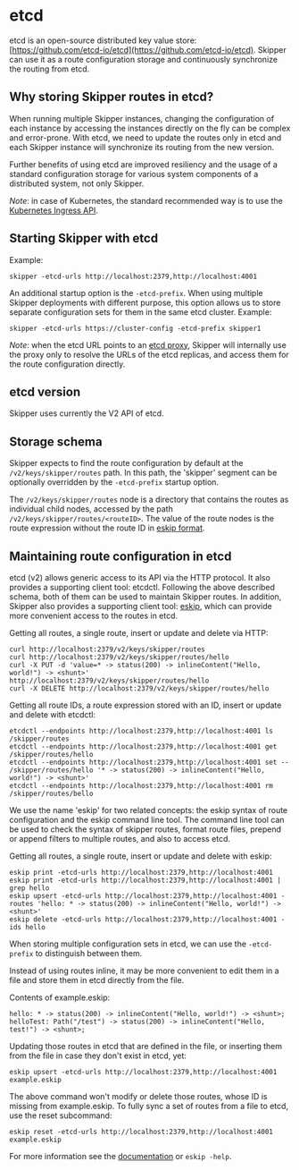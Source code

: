 # etcd

etcd is an open-source distributed key value store:
[https://github.com/etcd-io/etcd](https://github.com/etcd-io/etcd). Skipper can use it as a route configuration
storage and continuously synchronize the routing from etcd.

## Why storing Skipper routes in etcd?

When running multiple Skipper instances, changing the configuration of each instance by accessing the instances
directly on the fly can be complex and error-prone. With etcd, we need to update the routes only in etcd and
each Skipper instance will synchronize its routing from the new version.

Further benefits of using etcd are improved resiliency and the usage of a standard configuration storage for
various system components of a distributed system, not only Skipper.

_Note_: in case of Kubernetes, the standard recommended way is to use the [Kubernetes Ingress
API](./kubernetes.md).

## Starting Skipper with etcd

Example:

```
skipper -etcd-urls http://localhost:2379,http://localhost:4001
```

An additional startup option is the `-etcd-prefix`. When using multiple Skipper deployments with different
purpose, this option allows us to store separate configuration sets for them in the same etcd cluster. Example:

```
skipper -etcd-urls https://cluster-config -etcd-prefix skipper1
```

_Note_: when the etcd URL points to an [etcd proxy](https://coreos.com/etcd/docs/latest/v2/proxy.html), Skipper
will internally use the proxy only to resolve the URLs of the etcd replicas, and access them for the route
configuration directly.

## etcd version

Skipper uses currently the V2 API of etcd.

## Storage schema

Skipper expects to find the route configuration by default at the `/v2/keys/skipper/routes` path. In this path,
the 'skipper' segment can be optionally overridden by the `-etcd-prefix` startup option.

The `/v2/keys/skipper/routes` node is a directory that contains the routes as individual child nodes, accessed
by the path `/v2/keys/skipper/routes/<routeID>`. The value of the route nodes is the route expression without
the route ID in [eskip format](https://godoc.org/github.com/zalando/skipper/eskip).

## Maintaining route configuration in etcd

etcd (v2) allows generic access to its API via the HTTP protocol. It also provides a supporting client tool:
etcdctl. Following the above described schema, both of them can be used to maintain Skipper routes. In addition,
Skipper also provides a supporting client tool: [eskip](https://godoc.org/github.com/zalando/skipper/cmd/eskip),
which can provide more convenient access to the routes in etcd.

Getting all routes, a single route, insert or update and delete via HTTP:

```
curl http://localhost:2379/v2/keys/skipper/routes
curl http://localhost:2379/v2/keys/skipper/routes/hello
curl -X PUT -d 'value=* -> status(200) -> inlineContent("Hello, world!") -> <shunt>' http://localhost:2379/v2/keys/skipper/routes/hello
curl -X DELETE http://localhost:2379/v2/keys/skipper/routes/hello
```

Getting all route IDs, a route expression stored with an ID, insert or update and delete with etcdctl:

```
etcdctl --endpoints http://localhost:2379,http://localhost:4001 ls /skipper/routes
etcdctl --endpoints http://localhost:2379,http://localhost:4001 get /skipper/routes/hello
etcdctl --endpoints http://localhost:2379,http://localhost:4001 set -- /skipper/routes/hello '* -> status(200) -> inlineContent("Hello, world!") -> <shunt>'
etcdctl --endpoints http://localhost:2379,http://localhost:4001 rm /skipper/routes/bello
```

We use the name 'eskip' for two related concepts: the eskip syntax of route configuration and the eskip command
line tool. The command line tool can be used to check the syntax of skipper routes, format route files, prepend
or append filters to multiple routes, and also to access etcd.

Getting all routes, a single route, insert or update and delete with eskip:

```
eskip print -etcd-urls http://localhost:2379,http://localhost:4001
eskip print -etcd-urls http://localhost:2379,http://localhost:4001 | grep hello
eskip upsert -etcd-urls http://localhost:2379,http://localhost:4001 -routes 'hello: * -> status(200) -> inlineContent("Hello, world!") -> <shunt>'
eskip delete -etcd-urls http://localhost:2379,http://localhost:4001 -ids hello
```

When storing multiple configuration sets in etcd, we can use the `-etcd-prefix` to distinguish between them.

Instead of using routes inline, it may be more convenient to edit them in a file and store them in etcd directly
from the file.

Contents of example.eskip:

```
hello: * -> status(200) -> inlineContent("Hello, world!") -> <shunt>;
helloTest: Path("/test") -> status(200) -> inlineContent("Hello, test!") -> <shunt>;
```

Updating those routes in etcd that are defined in the file, or inserting them from the file in case they don't
exist in etcd, yet:

```
eskip upsert -etcd-urls http://localhost:2379,http://localhost:4001 example.eskip
```

The above command won't modify or delete those routes, whose ID is missing from example.eskip. To fully sync a
set of routes from a file to etcd, use the reset subcommand:

```
eskip reset -etcd-urls http://localhost:2379,http://localhost:4001 example.eskip
```

For more information see the [documentation](https://godoc.org/github.com/zalando/skipper/cmd/eskip) or `eskip -help`.
